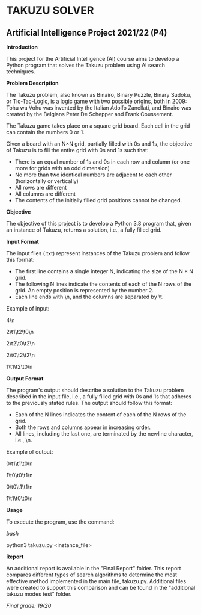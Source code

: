 # TAKUZU SOLVER 
## Artificial Intelligence Project 2021/22 (P4)

**Introduction**

This project for the Artificial Intelligence (AI) course aims to develop a Python program that solves the Takuzu problem using AI search techniques.

**Problem Description**

The Takuzu problem, also known as Binairo, Binary Puzzle, Binary Sudoku, or Tic-Tac-Logic, is a logic game with two possible origins, both in 2009: Tohu wa Vohu was invented by the Italian Adolfo Zanellati, and Binairo was created by the Belgians Peter De Schepper and Frank Coussement.

The Takuzu game takes place on a square grid board. Each cell in the grid can contain the numbers 0 or 1.

Given a board with an N×N grid, partially filled with 0s and 1s, the objective of Takuzu is to fill the entire grid with 0s and 1s such that:

- There is an equal number of 1s and 0s in each row and column (or one more for grids with an odd dimension)
- No more than two identical numbers are adjacent to each other (horizontally or vertically)
- All rows are different
- All columns are different
- The contents of the initially filled grid positions cannot be changed.

**Objective**

The objective of this project is to develop a Python 3.8 program that, given an instance of Takuzu, returns a solution, i.e., a fully filled grid.

**Input Format**

The input files (.txt) represent instances of the Takuzu problem and follow this format:

- The first line contains a single integer N, indicating the size of the N × N grid.
- The following N lines indicate the contents of each of the N rows of the grid. An empty position is represented by the number 2.
- Each line ends with \n, and the columns are separated by \t.

Example of input:

4\n

2\t1\t2\t0\n

2\t2\t0\t2\n

2\t0\t2\t2\n

1\t1\t2\t0\n

**Output Format**

The program's output should describe a solution to the Takuzu problem described in the input file, i.e., a fully filled grid with 0s and 1s that adheres to the previously stated rules. The output should follow this format:

- Each of the N lines indicates the content of each of the N rows of the grid.
- Both the rows and columns appear in increasing order.
- All lines, including the last one, are terminated by the newline character, i.e., \n.

Example of output:

0\t1\t1\t0\n

1\t0\t0\t1\n

0\t0\t1\t1\n

1\t1\t0\t0\n

**Usage**

To execute the program, use the command:

_bash_

python3 takuzu.py <instance_file>


**Report**

An additional report is available in the "Final Report" folder. This report compares different types of search algorithms to determine the most effective method implemented in the main file, takuzu.py. Additional files were created to support this comparison and can be found in the "additional takuzu modes test" folder.

_Final grade: 19/20_
